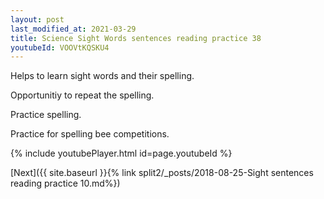 ```yaml
---
layout: post
last_modified_at: 2021-03-29
title: Science Sight Words sentences reading practice 38
youtubeId: VOOVtKQSKU4
---
```

 
 
Helps to learn sight words and their spelling.

Opportunitiy to repeat the spelling. 

Practice spelling. 
 
Practice for spelling bee competitions. 
 
{% include youtubePlayer.html id=page.youtubeId %}
 
 

[Next]({{ site.baseurl }}{% link  split2/_posts/2018-08-25-Sight sentences reading practice 10.md%})
 
